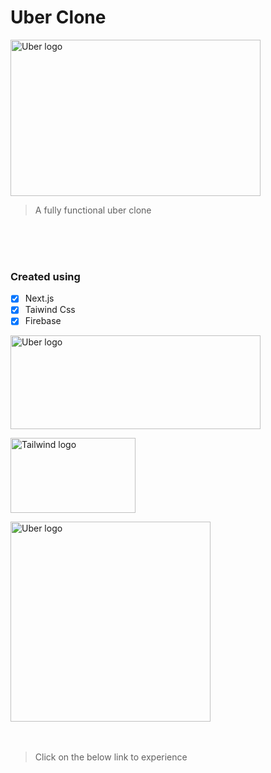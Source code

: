 # Uber Clone

<img src="https://i.ibb.co/84stgjq/uber-technologies-new-20218114.jpg" alt="Uber logo" style="height: 250px; width:400px;"/>

> A fully functional uber clone 

<br/>
<br/>
<br/>

### **Created using**

- [x] Next.js
- [x] Taiwind Css
- [x] Firebase

<img src="https://anuragbhandari.com/wp-content/uploads/2020/02/nextjs.png" alt="Uber logo" style=" object-fit: cover ; height:150px; width:400px;"/><br />

<img src="https://www.vectorlogo.zone/logos/tailwindcss/tailwindcss-ar21.png" alt="Tailwind logo" style="height: 120px; width:200px;"/><br />

<img src="https://firebase.google.com/images/social.png" alt="Uber logo"  style=" object-fit: cover height: 180px; width:320px;"/>
<br />
<br />
<br />

> Click on the below link to experience
